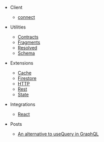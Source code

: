 - Client

  - [connect](doc/connect)

- Utilities

  - [Contracts](extensions/contracts)
  - [Fragments](extensions/fragments)
  - [Resolved](extensions/resolved)
  - [Schema](extensions/schema)

- Extensions

  - [Cache](extensions/cache)
  - [Firestore](extensions/firestore)
  - [HTTP](extensions/http)
  - [Rest](extensions/rest)
  - [State](extensions/state)

- Integrations

  - [React](extensions/react)

- Posts

  - [An alternative to useQuery in GraphQL](posts/An-alternative-to-use-query-for-graphql)
